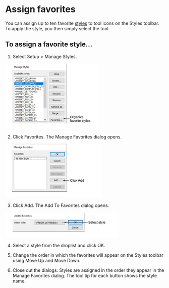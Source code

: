 # Assign favorites

You can assign up to ten favorite [styles](../../glossary/glossary) to tool icons on the Styles toolbar. To apply the style, you then simply select the tool.

## To assign a favorite style...

1. Select Setup > Manage Styles.

![properties00058.png](assets/properties00058.png)

2. Click Favorites. The Manage Favorites dialog opens.

![ManageFavorites.png](assets/ManageFavorites.png)

3. Click Add. The Add To Favorites dialog opens.

![AddToFavorites.png](assets/AddToFavorites.png)

4. Select a style from the droplist and click OK.

5. Change the order in which the favorites will appear on the Styles toolbar using Move Up and Move Down.

6. Close out the dialogs. Styles are assigned in the order they appear in the Manage Favorites dialog. The tool tip for each button shows the style name.

